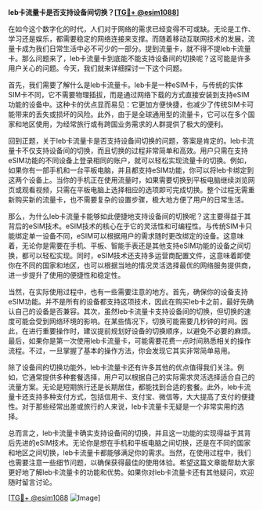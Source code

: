 **leb卡流量卡是否支持设备间切换？[[TG💪+ @esim1088](https://t.me/s/esim1088)]**

在如今这个数字化的时代，人们对于网络的需求已经变得不可或缺。无论是工作、学习还是娱乐，都需要稳定的网络连接来支撑。而随着移动互联网技术的发展，流量卡成为我们日常生活中必不可少的一部分。提到流量卡，就不得不提leb卡流量卡。那么问题来了，leb卡流量卡到底能不能支持设备间的切换呢？这可能是许多用户关心的问题。今天，我们就来详细探讨一下这个问题。

首先，我们需要了解什么是leb卡流量卡。leb卡是一种eSIM卡，与传统的实体SIM卡不同，它不需要物理插拔，而是通过网络下载的方式直接安装到支持eSIM功能的设备中。这种卡的优点显而易见：它更加方便快捷，也减少了传统SIM卡可能带来的丢失或损坏的风险。此外，由于是全球通用型的流量卡，它可以在多个国家和地区使用，为经常旅行或有跨国业务需求的人群提供了极大的便利。

回到正题，关于leb卡流量卡是否支持设备间切换的问题，答案是肯定的。leb卡流量卡不仅支持设备间的切换，而且切换的过程非常简单和高效。用户只需在支持eSIM功能的不同设备上登录相同的账户，就可以轻松实现流量卡的切换。例如，如果你有一部手机和一台平板电脑，并且都支持eSIM功能，你可以将leb卡绑定到这两个设备上。当你的手机正在使用流量时，如果需要切换到平板电脑继续浏览网页或观看视频，只需在平板电脑上选择相应的选项即可完成切换。整个过程无需重新购买新的流量卡，也不需要复杂的设置步骤，极大地方便了用户的日常生活。

那么，为什么leb卡流量卡能够如此便捷地支持设备间的切换呢？这主要得益于其背后的eSIM技术。eSIM技术的核心在于它的灵活性和可编程性。与传统SIM卡只能绑定单一设备不同，eSIM可以根据用户的需求随时更改绑定的设备。这意味着，无论你是需要在手机、平板、智能手表还是其他支持eSIM功能的设备之间切换，都可以轻松实现。同时，eSIM技术还支持多运营商配置文件，这意味着即使你在不同的国家和地区，也可以根据当地的情况灵活选择最优的网络服务提供商，进一步提升了使用的便捷性和稳定性。

当然，在实际使用过程中，也有一些需要注意的地方。首先，确保你的设备支持eSIM功能。并不是所有的设备都支持这项技术，因此在购买leb卡之前，最好先确认自己的设备是否兼容。其次，虽然leb卡流量卡支持设备间的切换，但切换的速度可能会受到网络环境的影响。在某些情况下，切换可能需要几秒钟的时间。因此，在进行重要操作时，建议提前规划好设备的切换顺序，以避免不必要的麻烦。最后，如果你是第一次使用leb卡流量卡，可能需要花费一点时间熟悉相关的操作流程。不过，一旦掌握了基本的操作方法，你会发现它其实非常简单易用。

除了设备间的切换功能外，leb卡流量卡还有许多其他的优点值得我们关注。例如，它通常提供多种套餐选择，用户可以根据自己的实际需求灵活选择适合自己的流量方案。无论是短期旅行还是长期居住，都能找到合适的套餐。此外，leb卡流量卡还支持多种支付方式，包括信用卡、支付宝、微信等，大大提高了支付的便捷性。对于那些经常出差或旅行的人来说，leb卡流量卡无疑是一个非常实用的选择。

总而言之，leb卡流量卡确实支持设备间的切换，并且这一功能的实现得益于其背后先进的eSIM技术。无论你是想在手机和平板电脑之间切换，还是在不同的国家和地区之间切换，leb卡流量卡都能够满足你的需求。当然，在使用过程中，我们也需要注意一些细节问题，以确保获得最佳的使用体验。希望这篇文章能帮助大家更好地了解leb卡流量卡的功能和优势。如果你对leb卡流量卡还有其他疑问，欢迎随时留言讨论。

[[TG💪+ @esim1088](https://t.me/s/esim1088) ![Image](https://i.postimg.cc/4NQfJmqS/Snipaste-2025-05-13-00-14-12.png)]